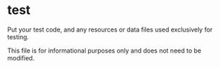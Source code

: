 # test

Put your test code, and any resources or data files used exclusively for testing.

This file is for informational purposes only and does not need to be modified.

